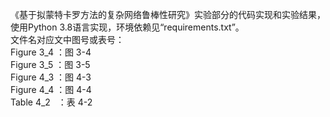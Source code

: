 《基于拟蒙特卡罗方法的复杂网络鲁棒性研究》实验部分的代码实现和实验结果，使用Python 3.8语言实现，环境依赖见“requirements.txt”。<br>
文件名对应文中图号或表号：<br>
Figure 3_4 ：图 3-4 <br>
Figure 3_5 ：图 3-5 <br>
Figure 4_3 ：图 4-3 <br>
Figure 4_4 ：图 4-4 <br>
Table  4_2 &nbsp;&nbsp;：表 4-2 <br>
